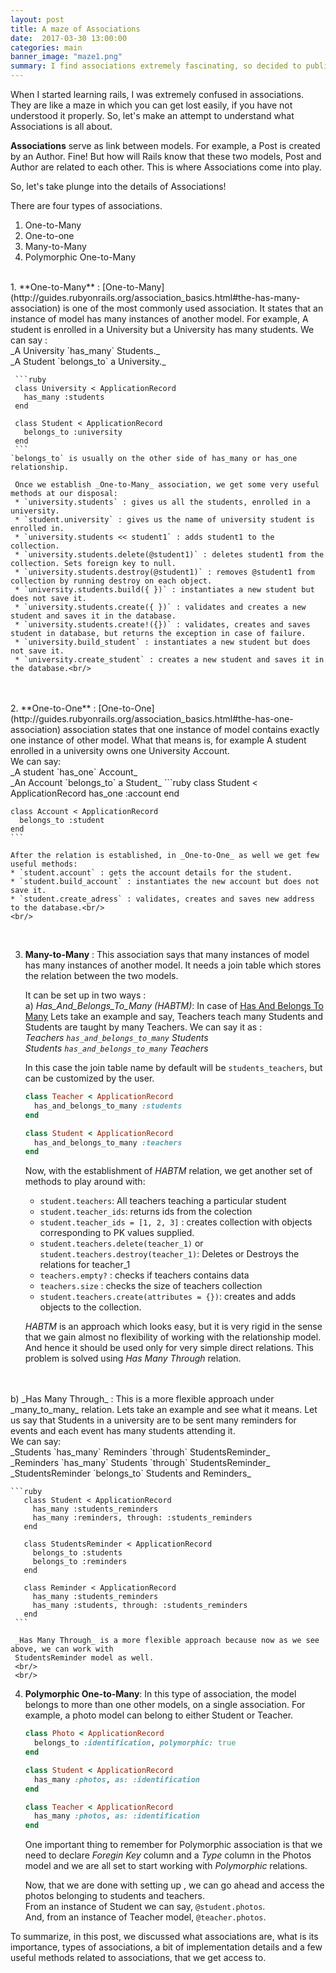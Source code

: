```yaml
---
layout: post
title: A maze of Associations
date:  2017-03-30 13:00:00
categories: main
banner_image: "maze1.png"
summary: I find associations extremely fascinating, so decided to publish a post regarding Associations in Rails. This post discusses the relations created by associations between two models, how they can be used, what methods user gets at his or her disposal, etc.
---
```


When I started learning rails, I was extremely confused in associations. They are like a maze in which you can get lost easily,
if you have not understood it properly. So, let's make an attempt to understand what Associations is all about.

**Associations** serve as link between models. For example, a Post is created by an Author. Fine! But how will Rails know that these
two models, Post and Author are related to each other. This is where Associations come into play.

So, let's take plunge into the details of Associations!

There are four types of associations.
1. One-to-Many
2. One-to-one
3. Many-to-Many
4. Polymorphic One-to-Many

<br/>
1. **One-to-Many** : [One-to-Many](http://guides.rubyonrails.org/association_basics.html#the-has-many-association) is one of
  the most commonly used association. It states that an instance of model has many instances of another model.
  For example, A student is enrolled in a University but a University has many students.
  We can say : <br/>
   _A University `has_many` Students._ <br/>
   _A Student `belongs_to` a University._

     ```ruby
     class University < ApplicationRecord
       has_many :students
     end

     class Student < ApplicationRecord
       belongs_to :university
     end
     ```
    `belongs_to` is usually on the other side of has_many or has_one relationship.

     Once we establish _One-to-Many_ association, we get some very useful methods at our disposal:
     * `university.students` : gives us all the students, enrolled in a university.
     * `student.university` : gives us the name of university student is enrolled in.
     * `university.students << student1` : adds student1 to the collection.
     * `university.students.delete(@student1)` : deletes student1 from the collection. Sets foreign key to null.
     * `university.students.destroy(@student1)` : removes @student1 from collection by running destroy on each object.
     * `university.students.build({ })` : instantiates a new student but does not save it.
     * `university.students.create({ })` : validates and creates a new student and saves it in the database.
     * `university.students.create!({})` : validates, creates and saves student in database, but returns the exception in case of failure.
     * `university.build_student` : instantiates a new student but does not save it.
     * `university.create_student` : creates a new student and saves it in the database.<br/>
<br/>
<br/>
2. **One-to-One** : [One-to-One](http://guides.rubyonrails.org/association_basics.html#the-has-one-association)
  association states that one instance of model contains exactly one instance of other model.
 What that means is, for example A student enrolled in a university owns one University Account.<br/>
  We can say:<br/>
 _A student `has_one` Account_<br/>
 _An Account `belongs_to` a Student_
    ```ruby
    class Student < ApplicationRecord
      has_one :account
    end

    class Account < ApplicationRecord
      belongs_to :student
    end
    ```

    After the relation is established, in _One-to-One_ as well we get few useful methods:
    * `student.account` : gets the account details for the student.
    * `student.build_account` : instantiates the new account but does not save it.
    * `student.create_adress` : validates, creates and saves new address to the database.<br/>
    <br/>
<br/>

3. **Many-to-Many** : This association says that many instances of model has many instances of another model. It needs
a join table which stores the relation between the two models.

   It can be set up in two ways :<br/>
    a) _Has_And_Belongs_To_Many (HABTM)_: In case of [Has And Belongs To Many](http://guides.rubyonrails.org/association_basics.html#the-has-and-belongs-to-many-association)
      Lets take an example and say, Teachers teach many Students and Students are taught by many Teachers.
   We can say it as :<br/>
     _Teachers `has_and_belongs_to_many` Students_<br/>
     _Students `has_and_belongs_to_many` Teachers_

   In this case the join table name by default will be `students_teachers`, but can be customized by the user.

    ```ruby
    class Teacher < ApplicationRecord
      has_and_belongs_to_many :students
    end

    class Student < ApplicationRecord
      has_and_belongs_to_many :teachers
    end
    ```
    Now, with the establishment of _HABTM_ relation, we get another set of methods to play around with:
    * `student.teachers`: All teachers teaching a particular student
    * `student.teacher_ids`: returns ids from the colection
    * `student.teacher_ids = [1, 2, 3]` : creates collection with objects corresponding to PK values supplied.
    * `student.teachers.delete(teacher_1)` or `student.teachers.destroy(teacher_1)`: Deletes or Destroys the relations for teacher_1
    * `teachers.empty?` : checks if teachers contains data
    * `teachers.size` : checks the size of teachers collection
    * `student.teachers.create(attributes = {})`: creates and adds objects to the collection.

    _HABTM_ is an approach which looks easy, but it is very rigid in the sense that we gain almost no flexibility
     of working with the relationship model. And hence it should be used only for very simple direct relations.
     This problem is solved using _Has Many Through_ relation.
<br/>
<br/>
   b) _Has Many Through_ :
   This is a more flexible approach under _many_to_many_ relation. Lets take an example and see what it means.
   Let us say that Students in a university are to be sent many reminders for events and each event has many students attending it.<br/>
   We can say: <br/>
       _Students `has_many` Reminders `through` StudentsReminder_<br/>
       _Reminders `has_many` Students `through` StudentsReminder_<br/>
       _StudentsReminder `belongs_to` Students and Reminders_<br/>

    ```ruby
       class Student < ApplicationRecord
         has_many :students_reminders
         has_many :reminders, through: :students_reminders
       end

       class StudentsReminder < ApplicationRecord
         belongs_to :students
         belongs_to :reminders
       end

       class Reminder < ApplicationRecord
         has_many :students_reminders
         has_many :students, through: :students_reminders
       end
     ```

     _Has Many Through_ is a more flexible approach because now as we see above, we can work with
     StudentsReminder model as well.
     <br/>
     <br/>

4. **Polymorphic One-to-Many**: In this type of association, the model belongs to more than one other models,
   on a single association. For example, a photo model can belong to either Student or Teacher.

    ```ruby
    class Photo < ApplicationRecord
      belongs_to :identification, polymorphic: true
    end

    class Student < ApplicationRecord
      has_many :photos, as: :identification
    end

    class Teacher < ApplicationRecord
      has_many :photos, as: :identification
    end
    ```

   One important thing to remember for Polymorphic association is that we need to declare _Foregin Key_
   column and a _Type_ column in the Photos model and we are all set to start working with _Polymorphic_ relations.

   Now, that we are done with setting up , we can go ahead and access the photos belonging to students and teachers.<br/>
   From an instance of Student we can say, `@student.photos`.<br/>
   And, from an instance of Teacher model, `@teacher.photos`.


To summarize, in this post, we discussed what associations are, what is its importance, types of associations, a bit of implementation details
and a few useful methods related to associations, that we get access to.
